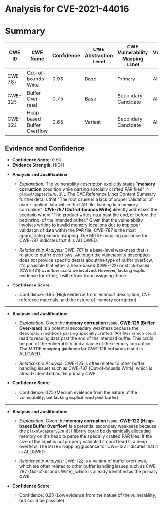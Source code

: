 # Analysis for CVE-2021-44016

# Summary
| CWE ID | CWE Name | Confidence | CWE Abstraction Level | CWE Vulnerability Mapping Label | CWE-Vulnerability Mapping Notes |
|---|---|---|---|---|---|
| CWE-787 | Out-of-bounds Write | 0.95 | Base | Primary | Allowed |
| CWE-125 | Buffer Over-read | 0.75 | Base | Secondary Candidate | Allowed |
| CWE-122 | Heap-based Buffer Overflow | 0.65 | Variant | Secondary Candidate | Allowed |

## Evidence and Confidence

*   **Confidence Score:** 0.90
*   **Evidence Strength:** HIGH

- **Analysis and Justification:**  
  - *Explanation:* The vulnerability description explicitly states "**memory corruption** condition while parsing specially crafted PAR files" in `plmxmlAdapterSE70.dll`. The CVE Reference Links Content Summary further details that "The root cause is a lack of proper validation of user-supplied data within the PAR file, leading to a memory corruption". **CWE-787 (Out-of-bounds Write)** directly addresses the scenario where "The product writes data past the end, or before the beginning, of the intended buffer." Given that the vulnerability involves writing to invalid memory locations due to improper validation of data within the PAR file, CWE-787 is the most appropriate primary mapping. The MITRE mapping guidance for CWE-787 indicates that it is ALLOWED.
  
  - *Relationship Analysis:* CWE-787 is a base-level weakness that is related to buffer overflows. Although the vulnerability description does not provide specific details about the type of buffer overflow, it's plausible that either a heap-based (CWE-122) or stack-based (CWE-121) overflow could be involved. However, lacking explicit evidence for either, I will refrain from assigning those.

- **Confidence Score:**  
  - Confidence: 0.95 (High evidence from technical description, CVE reference materials, and the nature of memory corruption)

---
- **Analysis and Justification:**  
  - *Explanation:* Given the **memory corruption** issue, **CWE-125 (Buffer Over-read)** is a potential secondary weakness because the description mentions parsing specially crafted PAR files which could lead to reading data past the end of the intended buffer. This could be part of the vulnerability and a cause of the memory corruption. The MITRE mapping guidance for CWE-125 indicates that it is ALLOWED.
  
  - *Relationship Analysis:* CWE-125 is often related to other buffer handling issues such as CWE-787 (Out-of-bounds Write), which is already identified as the primary CWE.

- **Confidence Score:**  
  - Confidence: 0.75 (Medium evidence from the nature of the vulnerability, but lacking explicit read past buffer).

---
- **Analysis and Justification:**  
  - *Explanation:* Given the **memory corruption** issue, **CWE-122 (Heap-based Buffer Overflow)** is a potential secondary weakness because the `plmxmlAdapterSE70.dll` library could be dynamically allocating memory on the heap to parse the specially crafted PAR files. If the size of the input is not properly validated it could lead to a heap overflow. The MITRE mapping guidance for CWE-122 indicates that it is ALLOWED.
  
  - *Relationship Analysis:* CWE-122 is a variant of buffer overflows, which are often related to other buffer handling issues such as CWE-787 (Out-of-bounds Write), which is already identified as the primary CWE.

- **Confidence Score:**  
  - Confidence: 0.65 (Low evidence from the nature of the vulnerability, but could be possible).